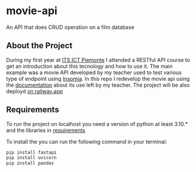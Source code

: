 # movie-api
An API that does CRUD operation on a film database

## About the Project 

During my first year at [ITS ICT Piemonte](https://www.its-ictpiemonte.it) I attended a RESTful API course to get an introduction about this tecnology and how to use it. The main example was a movie API developed by my teacher used to test various type of endpoint using [Insomia](https://insomnia.rest). In this repo I redevelop the movie api using the [documentation](./docs.yaml) about its use left by my teacher. The project will be also deployd [on railway.app](https://railway.app)

## Requirements

To run the project on localhost you need a version of python at least 3.10.* and the libraries in [requirements](./requirements.txt)

To install the you can run the following command in your terminal:

```python
pip install fastapi
pip install uvicorn
pip install pandas
```

